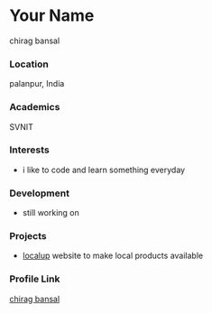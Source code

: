 # Your Name
chirag bansal

### Location

palanpur, India

### Academics

SVNIT

### Interests

- i like to code and learn something everyday

### Development

- still working on

### Projects

- [localup](https://github.com/chiragbansal-45/localup) website to make local products available

### Profile Link

[chirag bansal](https://github.com/chiragbansal-45)